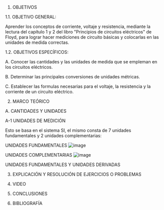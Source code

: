 1. OBJETIVOS

1.1. OBJETIVO GENERAL:

Aprender los conceptos de corriente, voltaje y resistencia, mediante la lectura del capítulo 1 y 2 del libro "Principios de circuitos eléctricos" de Floyd, para lograr hacer mediciones de circuito básicas y colocarlas en las unidades de medida correctas.

1.2. OBJETIVOS ESPECÍFICOS:

A. Conocer las cantidades y las unidades de medida que se empleman en los circuitos eléctricos.

B. Determinar las principales conversiones de unidades métricas.

C. Establecer las formulas necesarias para el voltaje, la resistencia y la corriente de un circuito eléctrico.

2. MARCO TEÓRICO

A. CANTIDADES Y UNIDADES

A-1 UNIDADES DE MEDICIÓN 

Esto se basa en el sistema SI, el mismo consta de 7 unidades fundamentales y 2 unidades complementarias:

UNIDADES FUNDAMENTALES
![image](https://user-images.githubusercontent.com/94008521/141195787-63b99def-7873-4929-8089-61f89ecb84b0.png)

UNIDADES COMPLEMENTARIAS
![image](https://user-images.githubusercontent.com/94008521/141196228-8a279af4-7f34-4e24-911a-cf2d761d1813.png)


UNIDADES FUNDAMENTALES Y UNIDADES DERIVADAS

3. EXPLICACIÓN Y RESOLUCIÓN DE EJERCICIOS O PROBLEMAS

4. VIDEO

5. CONCLUSIONES

6. BIBLIOGRAFÍA
